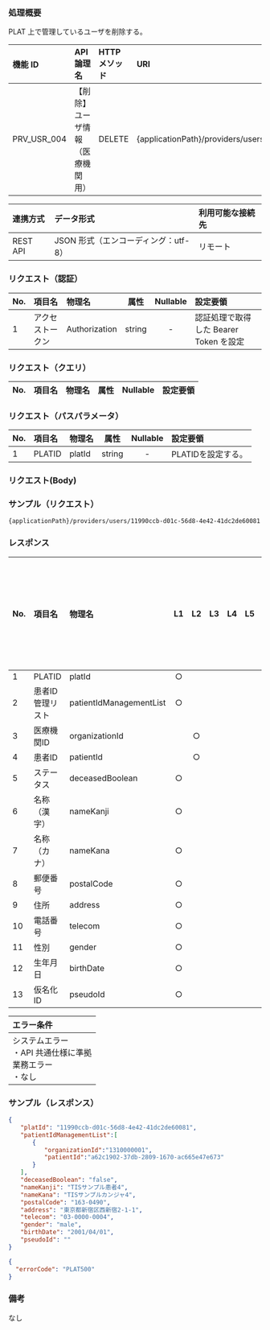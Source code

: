 ### 処理概要

PLAT 上で管理しているユーザを削除する。

| 機能 ID     | API 論理名                       | HTTP メソッド | URI                                         |
| :---------- |:---------------------------------| :------------ | :------------------------------------------ |
| PRV_USR_004 | 【削除】ユーザ情報（医療機関用） | DELETE        | {applicationPath}/providers/users/{platId} |

| 連携方式 | データ形式                           | 利用可能な接続先   |
| :------- | :----------------------------------- | :----------------- |
| REST API | JSON 形式（エンコーディング：utf-8） | リモート           |

### リクエスト（認証）

| No. | 項目名           | 物理名        |  属性  | Nullable | 設定要領                               |
| :-- | :--------------- | :------------ | :----: | :------: | :------------------------------------- |
| 1   | アクセストークン | Authorization | string |    -     | 認証処理で取得した Bearer Token を設定 |

### リクエスト（クエリ）

| No. | 項目名 | 物理名 | 属性 | Nullable | 設定要領 |
| :-- | :----- | :----- | :--: | :------: | :------- |

### リクエスト（パスパラメータ）

| No. | 項目名      | 物理名     | 属性    | Nullable | 設定要領                 |
| :-- | :---------- | :--------- | :-----: | :------: | :----------------------- |
| 1   | PLATID      | platId     | string  |    -     | PLATIDを設定する。       |

### リクエスト(Body)


### サンプル（リクエスト）

```
{applicationPath}/providers/users/11990ccb-d01c-56d8-4e42-41dc2de60081
```

### レスポンス

| No. | 項目名           | 物理名                  | L1   | L2  | L3  | L4  | L5  | L6  | 繰返し | 属性    | Nullable | リクエスト設定要領                              |
| :-- | :--------------- | :---------------------- | :--: | :-: | :-: | :-: | :-: | :-: | :----- | :------ | :------- | :---------------------------------------------- |
| 1   | PLATID           | platId                  |  ○  |     |     |     |     |     | -      | String  | -        |                                                 |
| 2   | 患者ID管理リスト | patientIdManagementList |  ○  |     |     |     |     |     | -      | array   | -        |                                                 |
| 3   | 医療機関ID       | organizationId          |      | ○  |     |     |     |     | -      | String  | ○       |                                                 |
| 4   | 患者ID           | patientId               |      | ○  |     |     |     |     | -      | String  | ○       |                                                 |
| 5   | ステータス       | deceasedBoolean         |  ○  |     |     |     |     |     | -      | String  | -        |                                                 |
| 6   | 名称（漢字）     | nameKanji               |  ○  |     |     |     |     |     | -      | String  | -        |                                                 |
| 7   | 名称（カナ）     | nameKana                |  ○  |     |     |     |     |     | -      | String  | -        |                                                 |
| 8   | 郵便番号         | postalCode              |  ○  |     |     |     |     |     | -      | String  | -        |                                                 |
| 9   | 住所             | address                 |  ○  |     |     |     |     |     | -      | String  | -        |                                                 |
| 10  | 電話番号         | telecom                 |  ○  |     |     |     |     |     | -      | String  | -        |                                                 |
| 11  | 性別             | gender                  |  ○  |     |     |     |     |     | -      | String  | -        |                                                 |
| 12  | 生年月日         | birthDate               |  ○  |     |     |     |     |     | -      | date    | -        |                                                 |
| 13  | 仮名化ID         | pseudoId                |  ○  |     |     |     |     |     | -      | String  | 〇       |                                                 |


| エラー条件                                                        |
| :---------------------------------------------------------------- |
| システムエラー<br/>・API 共通仕様に準拠<br/>業務エラー<br/>・なし |

### サンプル（レスポンス）

```json title="正常終了"
{
　　"platId": "11990ccb-d01c-56d8-4e42-41dc2de60081",
　　"patientIdManagementList":[
　　　　{
　　　　　　"organizationId":"1310000001",
　　　　　　"patientId":"a62c1902-37db-2809-1670-ac665e47e673"
　　　　}
　　],
　　"deceasedBoolean": "false",
　　"nameKanji": "TISサンプル患者4",
　　"nameKana": "TISサンプルカンジャ4",
　　"postalCode": "163-0490",
　　"address": "東京都新宿区西新宿2-1-1",
　　"telecom": "03-0000-0004",
　　"gender": "male",
　　"birthDate": "2001/04/01",
　　"pseudoId": ""
}
```

```json title="異常終了"
{
  "errorCode": "PLAT500"
}
```

### 備考

なし
